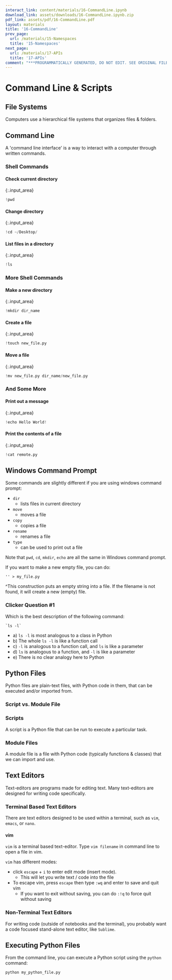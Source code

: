 ```yaml
---
interact_link: content/materials/16-CommandLine.ipynb
download_link: assets/downloads/16-CommandLine.ipynb.zip
pdf_link: assets/pdf/16-CommandLine.pdf
layout: materials
title: '16-CommandLine'
prev_page:
  url: /materials/15-Namespaces
  title: '15-Namespaces'
next_page:
  url: /materials/17-APIs
  title: '17-APIs'
comment: "***PROGRAMMATICALLY GENERATED, DO NOT EDIT. SEE ORIGINAL FILES IN /content***"
---
```


# Command Line & Scripts

## File Systems

<div class="alert alert-success">
Computers use a hierarchical file systems that organizes files & folders.
</div>

## Command Line

<div class="alert alert-success">
A 'command line interface' is a way to interact with a computer through written commands.
</div>

### Shell Commands

#### Check current directory



{:.input_area}
```python
!pwd
```


#### Change directory



{:.input_area}
```python
!cd ~/Desktop/
```


#### List files in a directory



{:.input_area}
```python
!ls
```


### More Shell Commands

#### Make a new directory



{:.input_area}
```python
!mkdir dir_name
```


#### Create a file



{:.input_area}
```python
!touch new_file.py 
```


#### Move a file



{:.input_area}
```python
!mv new_file.py dir_name/new_file.py
```


### And Some More

#### Print out a message



{:.input_area}
```python
!echo Hello World!
```


#### Print the contents of a file



{:.input_area}
```python
!cat remote.py
```


## Windows Command Prompt

Some commands are slightly different if you are using windows command prompt:

- `dir`
    - lists files in current directory
- `move`	
    - moves a file
- `copy`	
    - copies a file
- `rename`	
    - renames a file
- `type`
    - can be used to print out a file
    
Note that `pwd`, `cd`, `mkdir`, `echo` are all the same in Windows command prompt.

If you want to make a new empty file, you can do:

`'' > my_file.py`

^This construction puts an empty string into a file. If the filename is not found, it will create a new (empty) file.

### Clicker Question #1

Which is the best description of the following command:
    
    `ls -l`

- a) `ls -l` is most analogous to a class in Python
- b) The whole `ls -l` is like a function call
- c) `-l` is analogous to a function call, and `ls` is like a parameter
- d) `ls` is analogous to a function, and `-l` is like a parameter
- e) There is no clear analogy here to Python

## Python Files

<div class="alert alert-success">
Python files are plain-text files, with Python code in them, that can be executed and/or imported from.
</div>

### Script vs. Module File

### Scripts

<div class="alert alert-success">
A script is a Python file that can be run to execute a particular task. 
</div>

### Module Files

<div class="alert alert-success">
A module file is a file with Python code (typically functions & classes) that we can import and use.
</div>

## Text Editors

<div class="alert alert-success">
Text-editors are programs made for editing text. Many text-editors are designed for writing code specifically. 
</div>

### Terminal Based Text Editors

There are text editors designed to be used within a terminal, such as `vim`, `emacs`, or `nano`. 

#### vim

`vim` is a terminal based text-editor. Type `vim filename` in command line to open a file in vim. 

`vim` has different modes:

- click `escape` + `i` to enter edit mode (insert mode). 
    - This will let you write text / code into the file
- To escape vim, press `escape` then type `:wq` and enter to save and quit vim
    - If you want to exit without saving, you can do `:!q` to force quit without saving

### Non-Terminal Text Editors

For writing code (outside of notebooks and the terminal), you probably want a code focused stand-alone text editor, like `Sublime`.

## Executing Python Files

From the command line, you can execute a Python script using the `python` command:

`python my_python_file.py`
